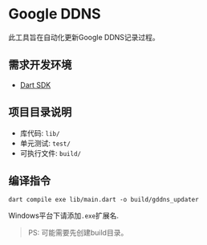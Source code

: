 # Google DDNS

此工具旨在自动化更新Google DDNS记录过程。

## 需求开发环境

* [Dart SDK](https://dart.dev/get-dart)

## 项目目录说明

* 库代码: `lib/`
* 单元测试: `test/`
* 可执行文件: `build/`

## 编译指令

```shell
dart compile exe lib/main.dart -o build/gddns_updater
```
Windows平台下请添加`.exe`扩展名.
> PS: 可能需要先创建build目录。